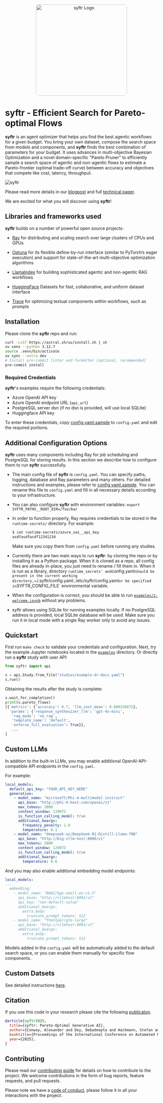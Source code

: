 <div style="text-align: center;">
  <img src="docs/syftr-logo.jpeg" alt="syftr Logo" width="300" style="border-radius: 8px;" />
</div>

# __syftr__ - Efficient Search for Pareto-optimal Flows

__syftr__ is an agent optimizer that helps you find the best agentic workflows for a given budget. You bring your own dataset, compose the search space from models and components, and __syftr__ finds the best combination of parameters for your budget. It uses advances in multi-objective Bayesian Optimization and a novel domain-specific "Pareto Pruner" to efficiently sample a search space of agentic and non-agentic flows to estimate a Pareto-frontier (optimal trade-off curve) between accuracy and objectives that compete like cost, latency, throughput.

![syftr](docs/flowgen_headliner.png)

Please read more details in our [blogpost](https://datarobot.com) and full [technical paper](https://arxiv.org).

We are excited for what you will discover using __syftr__!

## Libraries and frameworks used

__syftr__ builds on a number of powerful open source projects:

* [Ray](https://www.ray.io/#why-ray) for distributing and scaling search over large clusters of CPUs and GPUs

* [Optuna](https://optuna.org/) for its flexible define-by-run interface (similar to PyTorch’s eager execution) and support for state-of-the-art multi-objective optimization algorithms

* [LlamaIndex](https://www.llamaindex.ai/) for building sophisticated agentic and non-agentic RAG workflows

* [HuggingFace](https://huggingface.co/docs/datasets/en/index) Datasets for fast, collaborative, and uniform dataset interface

* [Trace](https://github.com/microsoft/Trace) for optimizing textual components within workflows, such as prompts

## Installation

Please clone the __syftr__ repo and run:

```bash
curl -LsSf https://astral.sh/uv/install.sh | sh
uv venv --python 3.12.7
source .venv/bin/activate
uv sync --extra dev
# Install pre-commit linter and formatter [optional, recommended]
pre-commit install
```

### Required Credentials

__syftr__'s examples require the following credentials:

* Azure OpenAI API key
* Azure OpenAI endpoint URL (`api_url`)
* PostgreSQL server dsn (if no dsn is provided, will use local SQLite)
* Huggingface API key

To enter these credentials, copy [config.yaml.sample](config.yaml.sample) to `config.yaml` and edit the required portions.

## Additional Configuration Options

__syftr__ uses many components including Ray for job scheduling and PostgreSQL for storing results. In this section we describe how to configure them to run __syftr__ successfully.

* The main config file of __syftr__ is `config.yaml`. You can specify paths, logging, database and Ray parameters and many others. For detailed instructions and examples, please refer to [config.yaml.sample](config.yaml.sample).
You can rename this file to `config.yaml` and fill in all necessary details according to your infrastructure.
* You can also configure __syftr__ with environment variables: `export SYFTR_PATHS__ROOT_DIR=/foo/bar`
* In order to function properly, Ray requires credentials to be stored in the `runtime-secrets/` directory.
  For example:

  ```bash
  $ cat runtime-secrets/azure_oai__api_key
  asdfasdfasdf12341234
  ```

  Make sure you copy them from `config.yaml` before running any studies.
* Currently there are two main ways to run __syftr__: by cloning the repo or by installing it as a Python package. When it is cloned as a repo, all config files are already in-place, you just need to rename / fill them in. When it is run as a library, directory `runtime_secrets' and`config.yaml` should be present in the current working directory, `~/.syftr/config.yaml`,`/etc/syftr/config.yaml` or be specified in `SYFTR_CONFIG_FILE` environmental variable.
* When the configuration is correct, you should be able to run [`examples/1-welcome.ipynb`](examples/1-welcome.ipynb) without any problems.
* syftr allows using SQLite for running examples locally. If no PostgreSQL address is provided, local SQLite database will be used. Make sure you run it in local mode with a single Ray worker only to avoid any issues.

## Quickstart

First run `make check` to validate your credentials and configuration.
Next, try the example Jupyter notebooks located in the [`examples`](/examples) directory.
Or directly run a __syftr__ study with user API:

```python
from syftr import api

s = api.Study.from_file("studies/example-dr-docs.yaml")
s.run()
```

Obtaining the results after the study is complete:

```python
s.wait_for_completion()
print(s.pareto_flows)
[{'metrics': {'accuracy': 0.7, 'llm_cost_mean': 0.000258675},
  'params': {'response_synthesizer_llm': 'gpt-4o-mini',
   'rag_mode': 'no_rag',
   'template_name': 'default',
   'enforce_full_evaluation': True}},
   ...
]
```

## Custom LLMs

In addition to the built-in LLMs, you may enable additional OpenAI-API-compatible API endpoints in the ``config.yaml``.

For example:

```yaml
local_models:
  default_api_key: "YOUR_API_KEY_HERE"
  generative:
    - model_name: "microsoft/Phi-4-multimodal-instruct"
      api_base: "http://phi-4-host.com/openai/v1"
      max_tokens: 2000
      context_window: 129072
      is_function_calling_model: true
      additional_kwargs:
        frequency_penalty: 1.0
        temperature: 0.1
    - model_name: "deepseek-ai/DeepSeek-R1-Distill-Llama-70B"
      api_base: "http://big-vllm-host:8000/v1"
      max_tokens: 2000
      context_window: 129072
      is_function_calling_model: true
      additional_kwargs:
        temperature: 0.6
```

And you may also enable additional embedding model endpoints:

```yaml
local_models:
...
  embedding:
    - model_name: "BAAI/bge-small-en-v1.5"
      api_base: "http://vllmhost:8001/v1"
      api_key: "non-default-value"
      additional_kwargs:
        extra_body:
          truncate_prompt_tokens: 512
    - model_name: "thenlper/gte-large"
      api_base: "http://vllmhost:8001/v1"
      additional_kwargs:
        extra_body:
          truncate_prompt_tokens: 512
```

Models added in the ``config.yaml`` will be automatically added to the default search space, or you can enable them manually for specific flow components.

## Custom Datsets

See detailed instructions [here](docs/datasets.md).

## Citation

If you use this code in your research please cite the following [publicaton](https://arxiv.org).

```bibtex
@article{syftr2025,
  title={syftr: Pareto-Optimal Generative AI},
  author={Conway, Alexander and Dey, Debadeepta and Hackmann, Stefan and Hausknecht, Matthew and Schmidt, Michael and Steadman, Mark and Volynets, Nick},
  booktitle={Proceedings of the International Conference on Automated Machine Learning (AutoML)},
  year={2025},
}
```

## Contributing

Please read our [contributing guide](/CONTRIBUTING) for details on how to contribute to the project. We welcome contributions in the form of bug reports, feature requests, and pull requests.

Please note we have a [code of conduct](/CODE_OF_CONDUCT.md), please follow it in all your interactions with the project.
